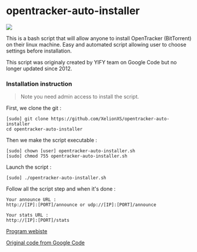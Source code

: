 # opentracker-auto-installer

![](http://www.upimg.fr/ih/23yp.png)

This is a bash script that will allow anyone to install OpenTracker (BitTorrent) on their linux machine. Easy and automated script allowing user to choose settings before installation.

This script was originaly created by YIFY team on Google Code but no longer updated since 2012.

### Installation instruction

> Note you need admin access to install the script.

First, we clone the git :
``` 
[sudo] git clone https://github.com/XelionXS/opentracker-auto-installer 
cd opentracker-auto-installer
```
 
Then we make the script executable :
```
[sudo] chown [user] opentracker-auto-installer.sh
[sudo] chmod 755 opentracker-auto-installer.sh 
```

Launch the script :
```
[sudo] ./opentracker-auto-installer.sh
```
  
Follow all the script step and when it's done :
```
Your announce URL :
http://[IP]:[PORT]/announce or udp://[IP]:[PORT]/announce

Your stats URL :
http://[IP]:[PORT]/stats
```

[Program webiste](http://erdgeist.org/arts/software/opentracker/)

[Original code from Google Code](https://code.google.com/p/opentracker-auto-installer/)
